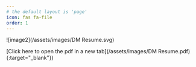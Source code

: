 ```yaml
---
# the default layout is 'page'
icon: fas fa-file
order: 1
---
```


![image2](/assets/images/DM Resume.svg)

[Click here to open the pdf in a new tab](/assets/images/DM Resume.pdf){:target="_blank"})
